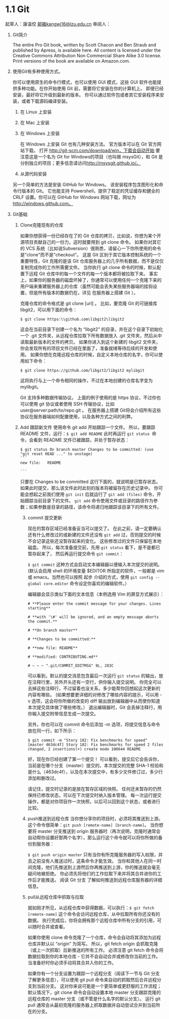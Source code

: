 # 1.1 Git

起草人：康温佼 邮箱kangwj16@lzu.edu.cn 审阅人：

1. Git简介

    The entire Pro Git book, written by Scott Chacon and Ben Straub and published by Apress, is available here. All content is licensed under the Creative Commons Attribution Non Commercial Share Alike 3.0 license. Print versions of the book are available on Amazon.com.

2. 使用Git有多种使用方式。

    你可以使用原生的命令行模式，也可以使用 GUI 模式，这些 GUI 软件也能提供多种功能。在你开始使用 Git 前，需要将它安装在你的计算机上。 即便已经安装，最好将它升级到最新的版本。 你可以通过软件包或者其它安装程序来安装，或者下载源码编译安装。
    1. 在 Linux 上安装
    2.  在 Mac 上安装
    3.  在 Windows 上安装

        在 Windows 上安装 Git 也有几种安装方法。 官方版本可以在 Git 官方网站下载。 打开 [http:\/\/git-scm.com\/download\/win，下载会自动开始](http://git-scm.com/download/win%EF%BC%8C%E4%B8%8B%E8%BD%BD%E4%BC%9A%E8%87%AA%E5%8A%A8%E5%BC%80%E5%A7%8B%E3%80%82) 要注意这是一个名为 Git for Windows的项目（也叫做 msysGit），和 Git 是分别独立的项目；更多信息请访问[http:\/\/msysgit.github.io\/。](http://msysgit.github.io/%E3%80%82)
    4.  从源代码安装

    另一个简单的方法是安装 GitHub for Windows。 该安装程序包含图形化和命令行版本的 Git。 它也能支持 Powershell，提供了稳定的凭证缓存和健全的 CRLF 设置。你可以在 GitHub for Windows 网站下载，网址为[http:\/\/windows.github.com。](http://windows.github.com./)

3. Git基础

    1. Clone克隆现有的仓库

        如果你想获得一份已经存在了的 Git 仓库的拷贝，比如说，你想为某个开源项目贡献自己的一份力，这时就要用到 git clone 命令。 如果你对其它的 VCS 系统（比如说Subversion）很熟悉，请留心一下你所使用的命令是"clone"而不是"checkout"。 这是 Git 区别于其它版本控制系统的一个重要特性，Git 克隆的是该 Git 仓库服务器上的几乎所有数据，而不是仅仅复制完成你的工作所需要文件。 当你执行 git clone 命令的时候，默认配置下远程 Git 仓库中的每一个文件的每一个版本都将被拉取下来。 事实上，如果你的服务器的磁盘坏掉了，你通常可以使用任何一个克隆下来的用户端来重建服务器上的仓库（虽然可能会丢失某些服务器端的挂钩设置，但是所有版本的数据仍在，详见 在服务器上搭建 Git ）。

        克隆仓库的命令格式是 git clone \[url\] 。 比如，要克隆 Git 的可链接库 libgit2，可以用下面的命令：

        ```
        $ git clone https:\\github.com\libgit2\libgit2
        ```
        这会在当前目录下创建一个名为 “libgit2” 的目录，并在这个目录下初始化一个 .git 文件夹，从远程仓库拉取下所有数据放入 .git 文件夹，然后从中读取最新版本的文件的拷贝。 如果你进入到这个新建的 libgit2 文件夹，你会发现所有的项目文件已经在里面了，准备就绪等待后续的开发和使用。 如果你想在克隆远程仓库的时候，自定义本地仓库的名字，你可以使用如下命令：

        ```
        $ git clone https://github.com/libgit2/libgit2 mylibgit
        ```
        这将执行与上一个命令相同的操作，不过在本地创建的仓库名字变为 mylibgit。

        Git 支持多种数据传输协议。 上面的例子使用的是 https 协议，不过你也可以使用 git 协议或者使用 SSH 传输协议，比如 user@server:path/to/repo.git 。 在服务器上搭建 Git将会介绍所有这些协议在服务器端如何配置使用，以及各种方式之间的利弊。

    2. Add 跟踪新文件
        使用命令 git add 开始跟踪一个文件。 所以，要跟踪 README 文件，运行：`$ git add README` 此时再运行 `git status `命令，会看到 README 文件已被跟踪，并处于暂存状态：

        ``````
        $ git status On branch master Changes to be committed: (use "git reset HEAD ..." to unstage)
        ```
        new file:   README

        ```
        ``````

        只要在 Changes to be committed 这行下面的，就说明是已暂存状态。 如果此时提交，那么该文件此时此刻的版本将被留存在历史记录中。 你可能会想起之前我们使用 `git init` 后就运行了 `git add (files)` 命令，开始跟踪当前目录下的文件。 `git add` 命令使用文件或目录的路径作为参数；如果参数是目录的路径，该命令将递归地跟踪该目录下的所有文件。

        3. commit 提交更新

            现在的暂存区域已经准备妥当可以提交了。 在此之前，请一定要确认还有什么修改过的或新建的文件还没有 `git add` 过，否则提交的时候不会记录这些还没暂存起来的变化。 这些修改过的文件只保留在本地磁盘。 所以，每次准备提交前，先用 `git status` 看下，是不是都已暂存起来了， 然后再运行提交命令 `git commit`：

            `$ git commit` 这种方式会启动文本编辑器以便输入本次提交的说明。 (默认会启用 shell 的环境变量 $EDITOR 所指定的软件，一般都是 vim 或 emacs。当然也可以按照 起步 介绍的方式，使用 `git config --global core.editor` 命令设定你喜欢的编辑软件。）

            编辑器会显示类似下面的文本信息（本例选用 Vim 的屏显方式展示）：

            ```
            # **Please enter the commit message for your changes. Lines starting**

            # **with '\#' will be ignored, and an empty message aborts the commit.**

            # **On branch master**

            # **Changes to be committed:**

            # **new file: README**

            # **modified: CONTRIBUTING.md**

            # ~ ~ ~ ".git/COMMIT_EDITMSG" 9L, 283C
            ```

            可以看到，默认的提交消息包含最后一次运行 `git status` 的输出，放在注释行里，另外开头还有一空行，供你输入提交说明。 你完全可以去掉这些注释行，不过留着也没关系，多少能帮你回想起这次更新的内容有哪些。 (如果想要更详细的对修改了哪些内容的提示，可以用 -v 选项，这会将你所做的改变的 diff 输出放到编辑器中从而使你知道本次提交具体做了哪些修改。） 退出编辑器时，Git 会丢掉注释行，用你输入提交附带信息生成一次提交。

            另外，你也可以在 commit 命令后添加 -m 选项，将提交信息与命令放在同一行，如下所示：
            ```
            $ git commit -m "Story 182: Fix benchmarks for speed" [master 463dc4f] Story 182: Fix benchmarks for speed 2 files changed, 2 insertions(+) create mode 100644 README
            ```
            好，现在你已经创建了第一个提交！ 可以看到，提交后它会告诉你，当前是在哪个分支（master）提交的，本次提交的完整 SHA-1 校验和是什么（463dc4f），以及在本次提交中，有多少文件修订过，多少行添加和删改过。

            请记住，提交时记录的是放在暂存区域的快照。 任何还未暂存的仍然保持已修改状态，可以在下次提交时纳入版本管理。 每一次运行提交操作，都是对你项目作一次快照，以后可以回到这个状态，或者进行比较。
        4. push推送到远程仓库
            当你想分享你的项目时，必须将其推送到上游。 这个命令很简单：`git push [remote-name] [branch-name]`。 当你想要将 master 分支推送到 origin 服务器时（再次说明，克隆时通常会自动帮你设置好那两个名字），那么运行这个命令就可以将你所做的备份到服务器：

            `$ git push origin master` 只有当你有所克隆服务器的写入权限，并且之前没有人推送过时，这条命令才能生效。 当你和其他人在同一时间克隆，他们先推送到上游然后你再推送到上游，你的推送就会毫无疑问地被拒绝。 你必须先将他们的工作拉取下来并将其合并进你的工作后才能推送。 阅读 Git 分支 了解如何推送到远程仓库服务器的详细信息。
        5. pull从远程仓库中抓取与拉取

            就如刚才所见，从远程仓库中获得数据，可以执行：`$ git fetch [remote-name]` 这个命令会访问远程仓库，从中拉取所有你还没有的数据。 执行完成后，你将会拥有那个远程仓库中所有分支的引用，可以随时合并或查看。

            如果你使用 clone 命令克隆了一个仓库，命令会自动将其添加为远程仓库并默认以 “origin” 为简写。 所以，git fetch origin 会抓取克隆（或上一次抓取）后新推送的所有工作。 必须注意 git fetch 命令会将数据拉取到你的本地仓库 - 它并不会自动合并或修改你当前的工作。 当准备好时你必须手动将其合并入你的工作。

            如果你有一个分支设置为跟踪一个远程分支（阅读下一节与 Git 分支 了解更多信息），可以使用 git pull 命令来自动的抓取然后合并远程分支到当前分支。 这对你来说可能是一个更简单或更舒服的工作流程；默认情况下，git clone 命令会自动设置本地 master 分支跟踪克隆的远程仓库的 master 分支（或不管是什么名字的默认分支）。 运行 git pull 通常会从最初克隆的服务器上抓取数据并自动尝试合并到当前所在的分支。
